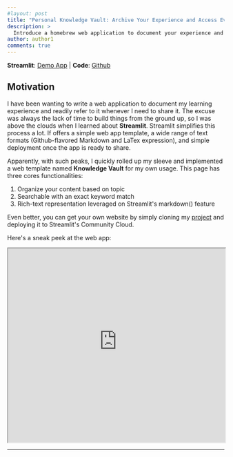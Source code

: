 ```yaml
---
#layout: post
title: "Personal Knowledge Vault: Archive Your Experience and Access Everywhere"
description: >
  Introduce a homebrew web application to document your experience and publicly accessed via streamlit community cloud. 
author: author1
comments: true
---
```


**Streamlit**: <a href="https://knowledge-vault.streamlit.app/">Demo App</a> | 
**Code**: <a href="https://github.com/hovinh/knowledge-vault">Github</a> 

## Motivation

I have been wanting to write a web application to document my learning experience and readily refer to it whenever I need to share it.
The excuse was always the lack of time to build things from the ground up, so I was above the clouds when I learned about **Streamlit**. Streamlit simplifies this process a lot.
If offers a simple web app template, a wide range of text formats (Github-flavored Markdown and LaTex expression), and simple deployment once the app is ready to share. 

Apparently, with such peaks, I quickly rolled up my sleeve and implemented a web template named **Knowledge Vault** for my own usage. 
This page has three cores functionalities: 
1. Organize your content based on topic
2. Searchable with an exact keyword match
3. Rich-text representation leveraged on Streamlit's markdown() feature

Even better, you can get your own website by simply cloning my <a href="https://github.com/hovinh/knowledge-vault">project</a> and deploying it to Streamlit's Community Cloud. 

Here's a sneak peek at the web app: 
<iframe
  src="https://knowledge-vault.streamlit.app?embed=true"
  style="height: 450px; width: 100%;"
></iframe>


---